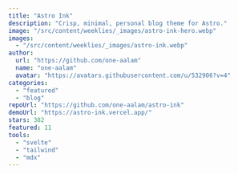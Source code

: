 ```yaml
---
title: "Astro Ink"
description: "Crisp, minimal, personal blog theme for Astro."
image: "/src/content/weeklies/_images/astro-ink-hero.webp"
images:
  - "/src/content/weeklies/_images/astro-ink.webp"
author:
  url: "https://github.com/one-aalam"
  name: "one-aalam"
  avatar: "https://avatars.githubusercontent.com/u/532906?v=4"
categories:
  - "featured"
  - "blog"
repoUrl: "https://github.com/one-aalam/astro-ink"
demoUrl: "https://astro-ink.vercel.app/"
stars: 382
featured: 11
tools:
  - "svelte"
  - "tailwind"
  - "mdx"
---
```

